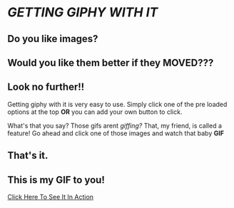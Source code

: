 # *GETTING GIPHY WITH IT*
 
## Do you like images?
## Would you like them better if they **MOVED???**
## Look no further!!

Getting giphy with it is very easy to use. Simply click one of the pre loaded options at the top **OR** you can add your own button to click.

What's that you say? Those gifs arent *giffing?* That, my friend, is called a feature! Go ahead and click one of those images and watch that baby **GIF**

## That's it.
## This is my **GIF** to you!

[Click Here To See It In Action](https://scruffythejanitor.github.io/getting-giphy-with-it/)

